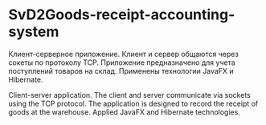 # SvD2Goods-receipt-accounting-system

Клиент-серверное приложение. Клиент и сервер общаются через сокеты по протоколу TCP. 
Приложение предназначено для учета поступлений товаров на склад. Применены технологии JavaFX и Hibernate.

Client-server application. The client and server communicate via sockets using the TCP protocol.
The application is designed to record the receipt of goods at the warehouse. Applied JavaFX and Hibernate technologies.
